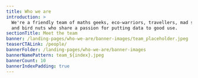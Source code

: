 ```yaml
---
title: Who we are
introduction: >
  We're a friendly team of maths geeks, eco-warriors, travellers, mad scientists
  and bird nuts who share a passion for putting data to good use.
sectionTitle: Meet the team
banner: /landing-pages/who-we-are/banner-images/team_placeholder.jpeg
teaserCTALink: /people/
bannerFolder: /landing-pages/who-we-are/banner-images
bannerNamePattern: team_${index}.jpeg
bannerCount: 10
bannerIndexPadding: true
---
```

